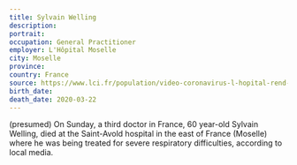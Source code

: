 ```yaml
---
title: Sylvain Welling	
description: 
portrait: 
occupation: General Practitioner
employer: L'Hôpital Moselle
city: Moselle
province: 
country: France
source: https://www.lci.fr/population/video-coronavirus-l-hopital-rend-hommage-au-medecin-generaliste-sylvain-welling-2148867.html, https://france3-regions.francetvinfo.fr/grand-est/moselle/forbach/sylvain-welling-mort-consequences-du-coronavirus-covid-19-1804988.html, https://francais.medscape.com/voirarticle/3605782
birth_date: 
death_date: 2020-03-22 
---
```


(presumed) On Sunday, a third doctor in France, 60 year-old Sylvain Welling, died at the Saint-Avold hospital in the east of France (Moselle) where he was being treated for severe respiratory difficulties, according to local media.